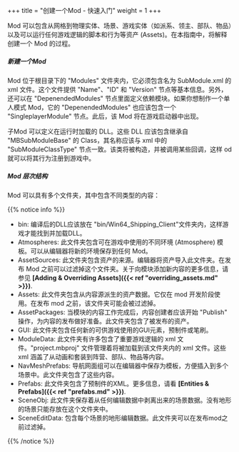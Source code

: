 +++
title = "创建一个Mod - 快速入门"
weight = 1
+++

Mod 可以包含从网格到物理实体、场景、游戏实体（如派系、领主、部队、物品）以及可以运行任何游戏逻辑的脚本和行为等资产 (Assets)。在本指南中，将解释创建一个 Mod 的过程。

##### 新建一个Mod

Mod 位于根目录下的 "Modules" 文件夹内，它必须包含名为 SubModule.xml 的 xml 文件。这个文件提供 "Name"、"ID" 和 "Version" 节点等基本信息。另外，还可以在 "DepenendedModules" 节点里面定义依赖模块。如果你想制作一个单人模式 Mod，它的 "DepenendedModules" 也应该包含一个 "SingleplayerModule" 节点。此后，该 Mod 将在游戏启动器中出现。

子Mod 可以定义在运行时加载的 DLL。这些 DLL 应该包含继承自 "MBSubModuleBase" 的 Class，其名称应该与 xml 中的 "SubModuleClassType" 节点一致。该类将被构造，并被调用某些回调，这样 od 就可以将其行为注册到游戏中。

##### Mod 层次结构

Mod 可以具有多个文件夹，其中包含不同类型的内容：

{{% notice info %}}

* bin: 编译后的DLL应该放在 "bin/Win64_Shipping_Client"文件夹内，这样游戏才能找到并加载DLL。
* Atmospheres: 此文件夹包含可在游戏中使用的不同环境 (Atmosphere) 模板。可以从编辑器将新的环境保存到任何 Mod。
* AssetSources: 此文件夹包含资产的来源。编辑器将资产导入此文件夹。在发布 Mod 之前可以过滤掉这个文件夹。关于向模块添加新内容的更多信息，请参见 <strong>[Adding & Overriding Assets]({{< ref "overriding_assets.md" >}})</strong>.
* Assets: 此文件夹包含从内容源派生的资产数据。它仅在 mod 开发阶段使用。在发布 mod 之前，该文件夹可能会被过滤掉。
* AssetPackages: 当模块的内容工作完成后，内容创建者应该开始 "Publish" 操作，为内容的发布做好准备。此文件夹包含了被发布的资产。
* GUI: 此文件夹包含任何新的可供游戏使用的GUI元素，预制件或笔刷。
* ModuleData: 此文件夹有许多包含了重要游戏逻辑的 xml 文件。"project.mbproj" 文件管理着将被加载到该文件夹内的 xml 文件。这些 xml 涵盖了从动画和套装到阵营、部队、物品等内容。
* NavMeshPrefabs: 导航网面组可以在编辑器中保存为模板，方便插入到多个场景中。此文件夹包含了这些内容。
* Prefabs: 此文件夹包含了预制件的XML。更多信息，请看 <strong>[Entities & Prefabs]({{< ref "prefabs.md" >}})</strong>.
* SceneObj: 此文件夹保存着从任何编辑数据中剥离出来的场景数据。没有地形的场景只能存放在这个文件夹中。
* SceneEditData: 包含每个场景的地形编辑数据。此文件夹可以在发布mod之前过滤掉。

{{% /notice %}}
